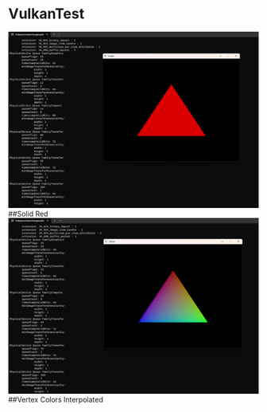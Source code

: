 # VulkanTest
[![](https://github.com/r2d2Proton/VulkanTest/blob/main/images/ndc.png)](https://github.com/r2d2Proton/VulkanTest/blob/main/images/ndc.png)
##Solid Red
[![](https://github.com/r2d2Proton/VulkanTest/blob/main/images/vertexColors.png)](https://github.com/r2d2Proton/VulkanTest/blob/main/images/vertexColors.png)
##Vertex Colors Interpolated
